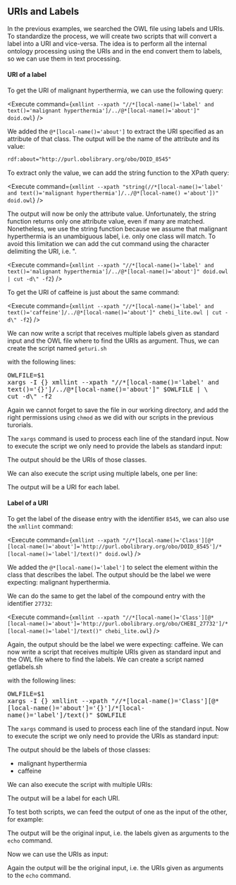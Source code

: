 <script>
import Execute from "$components/Execute.svelte";
</script>

## URIs and Labels

In the previous examples, we searched the OWL file using labels and URIs. To standardize the process, we will create two scripts that will convert a label into a URI and vice-versa. The idea is to perform all the internal ontology processing using the URIs and in the end convert them to labels, so we can use them in text processing.

#### URI of a label

To get the URI of malignant hyperthermia, we can use the following query:

<Execute command={`xmllint --xpath "//*[local-name()='label' and text()='malignant hyperthermia']/../@*[local-name()='about']" doid.owl`} />

We added the `@*[local-name()='about']` to extract the URI specified as an attribute of that class.
The output will be the name of the attribute and its value:

```xml
rdf:about="http://purl.obolibrary.org/obo/DOID_8545"
```

To extract only the value, we can add the string function to the XPath query:

<Execute command={`xmllint --xpath "string(//*[local-name()='label' and text()='malignant hyperthermia']/../@*[local-name() ='about'])" doid.owl`} />

The output will now be only the attribute value.
Unfortunately, the string function returns only one attribute value, even if many are matched. Nonetheless, we use the string function because we assume that malignant hyperthermia is an unambiguous label, i.e. only one
class will match. To avoid this limitation we can add the cut command using the character delimiting the URI, i.e. ".

<Execute command={`xmllint --xpath "//*[local-name()='label' and text()='malignant hyperthermia']/../@*[local-name()='about']" doid.owl | cut -d\" -f2`} />

To get the URI of caffeine is just about the same command:

<Execute command={`xmllint --xpath "//*[local-name()='label' and text()='caffeine']/../@*[local-name()='about']" chebi_lite.owl | cut -d\" -f2`} />

We can now write a script that receives multiple labels given as standard input and the OWL file where to find the URIs as argument. Thus, we can create the script named `geturi.sh`

<Execute command="nano geturi.sh" />

with the following lines:

<pre class="code border p-2" style="white-space: pre-wrap">
OWLFILE=$1
xargs -I &lcub;&rcub; xmllint --xpath "//*[local-name()='label' and text()='&lcub;&rcub;']/../@*[local-name()='about']" $OWLFILE | \
cut -d\" -f2</pre>

Again we cannot forget to save the file in our working directory, and add the right permissions using `chmod` as we did with our scripts in the previous turorials.

<Execute command="chmod u+x geturi.sh" />

The `xargs` command is used to process each line of the standard input.
Now to execute the script we only need to provide the labels as standard input:

<Execute command="echo 'malignant hyperthermia' | ./geturi.sh doid.owl" />

<Execute command="echo 'caffeine' | ./geturi.sh chebi_lite.owl" />

The output should be the URIs of those classes.

We can also execute the script using multiple labels, one per line:

<Execute command="echo -e 'malignant hyperthermia\nmuscle tissue disease' | ./geturi.sh doid.owl" />

<Execute command="echo -e 'caffeine\npurine alkaloid\ntrimethylxanthine' | ./geturi.sh chebi_lite.owl" />

The output will be a URI for each label.

#### Label of a URI

To get the label of the disease entry with the identifier `8545`, we can also use the `xmllint` command:

<Execute command={`xmllint --xpath "//*[local-name()='Class'][@*[local-name()='about']='http://purl.obolibrary.org/obo/DOID_8545']/*[local-name()='label']/text()" doid.owl`} />

We added the `@*[local-name()='label']` to select the element within the class that describes the label.
The output should be the label we were expecting: malignant hyperthermia.

We can do the same to get the label of the compound entry with the identifier `27732`:

<Execute command={`xmllint --xpath "//*[local-name()='Class'][@*[local-name()='about']='http://purl.obolibrary.org/obo/CHEBI_27732']/*[local-name()='label']/text()" chebi_lite.owl`} />

Again, the output should be the label we were expecting:
caffeine. We can now write a script that receives multiple URIs given as standard input and the OWL file where to find the labels. We can create a script named getlabels.sh

<Execute command="nano getlabels.sh" />

with the following lines:

<pre class="code border p-2" style="white-space: pre-wrap">OWLFILE=$1
xargs -I &lcub;&rcub; xmllint --xpath "//*[local-name()='Class'][@*[local-name()='about']='&lcub;&rcub;']/*[local-name()='label']/text()" $OWLFILE</pre>

The `xargs` command is used to process each line of the standard input. Now to execute the script we only need to provide the URIs as standard input:

<Execute command="chmod u+x getlabels.sh" />

<Execute command="echo 'http://purl.obolibrary.org/obo/DOID_8545' | ./getlabels.sh doid.owl" />

<Execute command="echo 'http://purl.obolibrary.org/obo/CHEBI_27732' | ./getlabels.sh chebi_lite.owl" />

The output should be the labels of those classes:

- malignant hyperthermia
- caffeine

We can also execute the script with multiple URIs:

<Execute command="echo -e 'http://purl.obolibrary.org/obo/DOID_8545\nhttp://purl.obolibrary.org/obo/DOID_66' | ./getlabels.sh doid.owl" />

<Execute command="echo -e 'http://purl.obolibrary.org/obo/CHEBI_27732\nhttp://purl.obolibrary.org/obo/CHEBI_26385\nhttp://purl.obolibrary.org/obo/CHEBI_27134' | ./getlabels.sh chebi_lite.owl" />

The output will be a label for each URI.

To test both scripts, we can feed the output of one as the input of the other, for example:

<Execute command="echo -e 'malignant hyperthermia\nmuscle tissue disease' | ./geturi.sh doid.owl | ./getlabels.sh doid.owl" />

<Execute command="echo -e 'caffeine\npurine alkaloid\ntrimethylxanthine' | ./geturi.sh chebi_lite.owl | ./getlabels.sh chebi_lite.owl" />

The output will be the original input, i.e. the labels given as arguments to the `echo` command.

Now we can use the URIs as input:

<Execute command="echo -e 'http://purl.obolibrary.org/obo/DOID_8545\nhttp://purl.obolibrary.org/obo/DOID_66' | ./getlabels.sh doid.owl | ./geturi.sh doid.owl" />

<Execute command="echo -e 'http://purl.obolibrary.org/obo/CHEBI_27732\nhttp://purl.obolibrary.org/obo/CHEBI_26385\nhttp://purl.obolibrary.org/obo/CHEBI_27134' | ./getlabels.sh chebi_lite.owl | ./geturi.sh chebi_lite.owl" />

Again the output will be the original input, i.e. the URIs given as arguments to the `echo` command.
